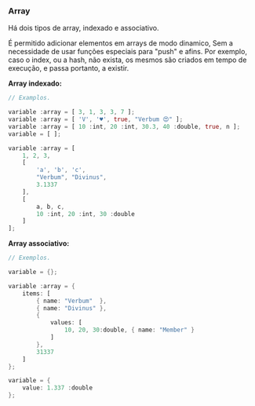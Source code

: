 ### Array

Há dois tipos de array, indexado e associativo.

É permitido adicionar elementos em arrays de modo dinamico, Sem a necessidade de usar funções especiais para "push" e afins. Por exemplo, caso o index, ou a hash, não exista, os mesmos são criados em tempo de execução, e passa portanto, a existir.

<b>Array indexado:</b>

```rust
// Examplos.

variable :array = [ 3, 1, 3, 3, 7 ];
variable :array = [ 'V', '♥', true, "Verbum 😍" ];
variable :array = [ 10 :int, 20 :int, 30.3, 40 :double, true, n ];
variable = [ ];

variable :array = [
    1, 2, 3,
    [
        'a', 'b', 'c',
        "Verbum", "Divinus",
        3.1337
    ],
    [
        a, b, c,
        10 :int, 20 :int, 30 :double
    ]
];
```

<b>Array associativo:</b>

```rust
// Exemplos.

variable = {};

variable :array = {
    items: [
        { name: "Verbum"  },
        { name: "Divinus" },
        {
            values: [
                10, 20, 30:double, { name: "Member" }
            ]
        },
        31337
    ]
};

variable = {
    value: 1.337 :double
};
```


